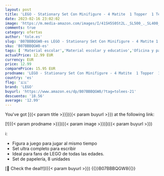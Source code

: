 ```yaml
---
layout: post
title: 'LEGO - Stationary Set Con Minifigure - 4 Matite  1 Topper  1 Temperamatite  1 Gomma'
date: 2023-02-16 23:02:02
image: 'https://m.media-amazon.com/images/I/41SH5S0St2L._SL500_._SL400_.jpg'
comments: true
category: ofertas
author: 'tole.es'
slug: 'B07BBBQGW8-es LEGO - Stationary Set Con Minifigure - 4 Matite 1 Topper 1...'
sku: 'B07BBBQGW8-es'
tags: [ 'Material escolar','Material escolar y educativo','Oficina y papelería','Sets de material escolar','lego','🇪🇸', ]
actualPrice: 12.99 EUR
currency: EUR
price: 12.99
comparePrice: 15.95 EUR
prodname: 'LEGO - Stationary Set Con Minifigure - 4 Matite  1 Topper  1 Temperamatite  1 Gomma'
country: 'es'
flag: '🇪🇸'
brand: 'LEGO'
buyurl: 'https://www.amazon.es/dp/B07BBBQGW8/?tag=tolees-21'
descuento: '18.56'
average: '12.99'
---
```


You've got [{{< param title >}}]({{< param buyurl >}}) at the following link:

[![{{< param prodname >}}]({{< param image >}})]({{< param buyurl >}})

ℹ️:

- Figura a juego para jugar al mismo tiempo
- Set ultra completo para escribir
- Ideal para fans de LEGO de todas las edades.
- Set de papelería, 8 unidades

[🛒 Check the deal!!]({{< param buyurl >}})
{{<world>}}B07BBBQGW8{{</world>}}
